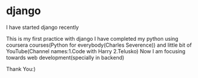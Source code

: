 # django
I have started django recently

This is my first practice with django
I have completed my python using coursera courses(Python for everybody(Charles Severence)) and little bit of YouTube(Channel names:1.Code with Harry 2.Telusko)
Now I am focusing towards web development(specially in backend)


Thank You:)
